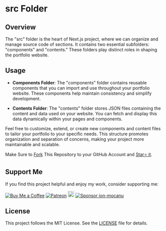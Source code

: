 # src Folder

## Overview

The "src" folder is the heart of Next.js project, where we can organize and manage source code of sections. It contains two essential subfolders: "components" and "contents." These folders play distinct roles in shaping the portfolio website.

## Usage

-   **Components Folder**: The "components" folder contains reusable components that you can import and use throughout your portfolio website. These components help maintain consistency and simplify development.

-   **Contents Folder**: The "contents" folder stores JSON files containing the content and data used on your website. You can fetch and display this data dynamically within your pages and components.

Feel free to customize, extend, or create new components and content files to tailor your portfolio to your specific needs. This structure promotes organization and separation of concerns, making your project more maintainable and scalable.

Make Sure to [Fork](https://github.com/ion-mocanu/portfolio/fork) This Repository to your GitHub Account and [Star⭐ it](https://github.com/ion-mocanu/portfolio/stargazers).

## Support Me

If you find this project helpful and enjoy my work, consider supporting me:

[![Buy Me a Coffee](https://img.shields.io/badge/Buy%20Me%20a%20Coffee-Donate-orange?logo=buy-me-a-coffee&s=20)](https://www.buymeacoffee.com/ionmocanu) [![Patreon](https://img.shields.io/badge/Patreon-Support-red?logo=patreon&s=20)](https://www.patreon.com/ion_mocanu)
<a href="https://ko-fi.com/ionmocanu"><img src="https://ko-fi.com/img/githubbutton_sm.svg" alt="Ko-fi" height="20"></a> [![Sponsor ion-mocanu](https://img.shields.io/badge/Sponsor-ion--mocanu-brightgreen?logo=github)](https://github.com/sponsors/ion-mocanu)

## License

This project follows the MIT License. See the [LICENSE](../LICENSE.md) file for details.
